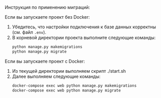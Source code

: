 Инструкция по применению миграций:

Если вы запускаете проект без Docker:

1. Убедитесь, что настройки подключения к базе данных корректны (см. файл `.env`).
2. В корневой директории проекта выполните следующие команды:
   ```bash
   python manage.py makemigrations
   python manage.py migrate

Если вы запускаете проект с Docker:

1. Из текущей директории выполняем скрипт ./start.sh
2. Далее выполняем следующие команды:
   ```bash
   docker-compose exec web python manage.py makemigrations
   docker-compose exec web python manage.py migrate